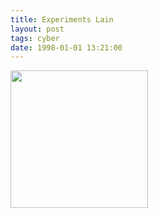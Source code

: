 ```yaml
---
title: Experiments Lain
layout: post
tags: cyber
date: 1998-01-01 13:21:00
---
```

<img width="220" src="https://upload.wikimedia.org/wikipedia/en/thumb/3/32/Serial_Experiments_Lain_DVD_vol_1.jpg/220px-Serial_Experiments_Lain_DVD_vol_1.jpg" />

